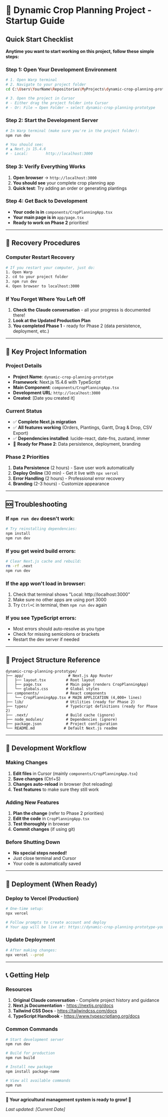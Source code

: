 # 🚀 Dynamic Crop Planning Project - Startup Guide

## Quick Start Checklist

**Anytime you want to start working on this project, follow these simple steps:**

### Step 1: Open Your Development Environment
```bash
# 1. Open Warp terminal
# 2. Navigate to your project folder
cd C:\Users\YourName\Repositories\MyProjects\dynamic-crop-planning-prototype

# 3. Open the project in Cursor
# - Either drag the project folder into Cursor
# - Or: File → Open Folder → select dynamic-crop-planning-prototype
```

### Step 2: Start the Development Server
```bash
# In Warp terminal (make sure you're in the project folder):
npm run dev

# You should see:
# ▲ Next.js 15.4.6
# - Local:        http://localhost:3000
```

### Step 3: Verify Everything Works
1. **Open browser** → `http://localhost:3000`
2. **You should see** your complete crop planning app
3. **Quick test**: Try adding an order or generating plantings

### Step 4: Get Back to Development
- **Your code is in** `components/CropPlanningApp.tsx`
- **Your main page is in** `app/page.tsx`
- **Ready to work on Phase 2** priorities!

---

## 🔄 Recovery Procedures

### Computer Restart Recovery
```bash
# If you restart your computer, just do:
1. Open Warp
2. cd to your project folder
3. npm run dev
4. Open browser to localhost:3000
```

### If You Forget Where You Left Off
1. **Check the Claude conversation** - all your progress is documented there!
2. **Look at the Updated Production Plan** 
3. **You completed Phase 1** - ready for Phase 2 (data persistence, deployment, etc.)

---

## 📝 Key Project Information

### Project Details
- **Project Name**: `dynamic-crop-planning-prototype`
- **Framework**: Next.js 15.4.6 with TypeScript
- **Main Component**: `components/CropPlanningApp.tsx`
- **Development URL**: `http://localhost:3000`
- **Created**: [Date you created it]

### Current Status
- ✅ **Complete Next.js migration** 
- ✅ **All features working** (Orders, Plantings, Gantt, Drag & Drop, CSV Export)
- ✅ **Dependencies installed**: lucide-react, date-fns, zustand, immer
- 🎯 **Ready for Phase 2**: Data persistence, deployment, branding

### Phase 2 Priorities
1. **Data Persistence** (2 hours) - Save user work automatically
2. **Deploy Online** (30 min) - Get it live with `npx vercel`
3. **Error Handling** (2 hours) - Professional error recovery
4. **Branding** (2-3 hours) - Customize appearance

---

## 🆘 Troubleshooting

### If `npm run dev` doesn't work:
```bash
# Try reinstalling dependencies:
npm install
npm run dev
```

### If you get weird build errors:
```bash
# Clear Next.js cache and rebuild:
rm -rf .next
npm run dev
```

### If the app won't load in browser:
1. Check that terminal shows "Local: http://localhost:3000"
2. Make sure no other apps are using port 3000
3. Try `Ctrl+C` in terminal, then `npm run dev` again

### If you see TypeScript errors:
- Most errors should auto-resolve as you type
- Check for missing semicolons or brackets
- Restart the dev server if needed

---

## 📁 Project Structure Reference

```
dynamic-crop-planning-prototype/
├── app/                    # Next.js App Router
│   ├── layout.tsx         # Root layout
│   ├── page.tsx           # Main page (renders CropPlanningApp)
│   └── globals.css        # Global styles
├── components/            # React components
│   └── CropPlanningApp.tsx # MAIN APPLICATION (4,000+ lines)
├── lib/                   # Utilities (ready for Phase 2)
├── types/                 # TypeScript definitions (ready for Phase 2)
├── .next/                 # Build cache (ignore)
├── node_modules/          # Dependencies (ignore)
├── package.json           # Project configuration
└── README.md             # Default Next.js readme
```

---

## 🎯 Development Workflow

### Making Changes
1. **Edit files** in Cursor (mainly `components/CropPlanningApp.tsx`)
2. **Save changes** (Ctrl+S)
3. **Changes auto-reload** in browser (hot reloading)
4. **Test features** to make sure they still work

### Adding New Features
1. **Plan the change** (refer to Phase 2 priorities)
2. **Edit the code** in `CropPlanningApp.tsx`
3. **Test thoroughly** in browser
4. **Commit changes** (if using git)

### Before Shutting Down
- **No special steps needed!** 
- Just close terminal and Cursor
- Your code is automatically saved

---

## 🚀 Deployment (When Ready)

### Deploy to Vercel (Production)
```bash
# One-time setup:
npx vercel

# Follow prompts to create account and deploy
# Your app will be live at: https://dynamic-crop-planning-prototype-yourname.vercel.app
```

### Update Deployment
```bash
# After making changes:
npx vercel --prod
```

---

## 📞 Getting Help

### Resources
1. **Original Claude conversation** - Complete project history and guidance
2. **Next.js Documentation** - https://nextjs.org/docs
3. **Tailwind CSS Docs** - https://tailwindcss.com/docs
4. **TypeScript Handbook** - https://www.typescriptlang.org/docs

### Common Commands
```bash
# Start development server
npm run dev

# Build for production
npm run build

# Install new package
npm install package-name

# View all available commands
npm run
```

---

**🌾 Your agricultural management system is ready to grow! 🚀**

*Last updated: [Current Date]*